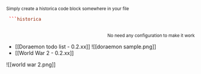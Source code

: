 <div><sub>Simply create a historica code block somewhere in your file </sub> </div>  
  
````toml  
 ```historica  
  
 ```````
 <div align="right"  
><sub>No need any configuration to make it work</sub></div>


- [[Doraemon todo list - 0.2.xx]]
![[doraemon sample.png]]
- [[World War 2 - 0.2.xx]]

![[world war 2.png]]